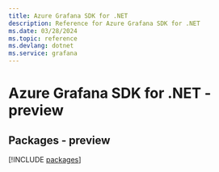```yaml
---
title: Azure Grafana SDK for .NET
description: Reference for Azure Grafana SDK for .NET
ms.date: 03/28/2024
ms.topic: reference
ms.devlang: dotnet
ms.service: grafana
---
```

# Azure Grafana SDK for .NET - preview
## Packages - preview
[!INCLUDE [packages](grafana-index.md)]